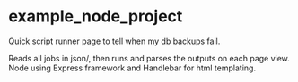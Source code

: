 # example_node_project
Quick script runner page to tell when my db backups fail. 

Reads all jobs in json/, then runs and parses the outputs on each page view. Node using Express framework and Handlebar for html templating. 
